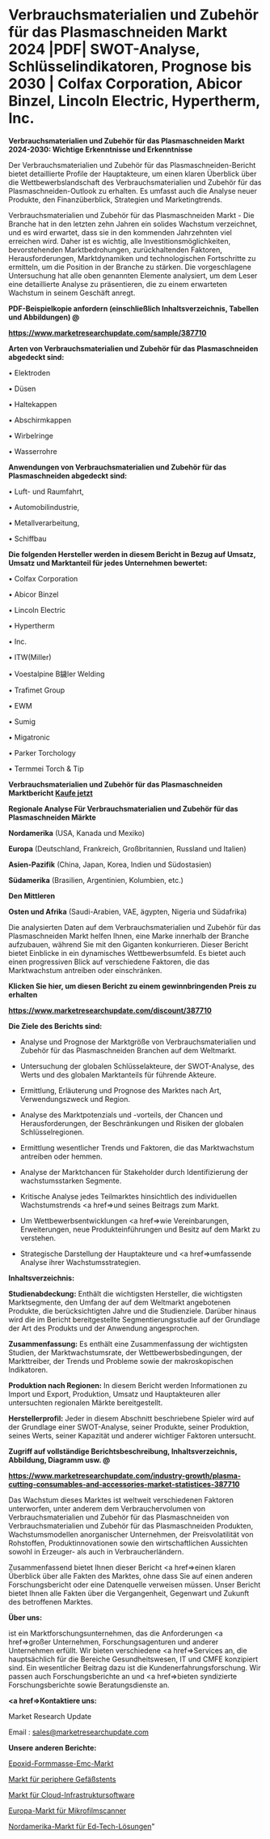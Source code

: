 # Verbrauchsmaterialien und Zubehör für das Plasmaschneiden Markt 2024 |PDF| SWOT-Analyse, Schlüsselindikatoren, Prognose bis 2030 | Colfax Corporation, Abicor Binzel, Lincoln Electric, Hypertherm, Inc.

<strong>Verbrauchsmaterialien und Zubehör für das Plasmaschneiden Markt 2024-2030: Wichtige Erkenntnisse und Erkenntnisse</strong>

Der Verbrauchsmaterialien und Zubehör für das Plasmaschneiden-Bericht bietet detaillierte Profile der Hauptakteure, um einen klaren Überblick über die Wettbewerbslandschaft des Verbrauchsmaterialien und Zubehör für das Plasmaschneiden-Outlook zu erhalten. Es umfasst auch die Analyse neuer Produkte, den Finanzüberblick, Strategien und Marketingtrends.

Verbrauchsmaterialien und Zubehör für das Plasmaschneiden Markt - Die Branche hat in den letzten zehn Jahren ein solides Wachstum verzeichnet, und es wird erwartet, dass sie in den kommenden Jahrzehnten viel erreichen wird. Daher ist es wichtig, alle Investitionsmöglichkeiten, bevorstehenden Marktbedrohungen, zurückhaltenden Faktoren, Herausforderungen, Marktdynamiken und technologischen Fortschritte zu ermitteln, um die Position in der Branche zu stärken. Die vorgeschlagene Untersuchung hat alle oben genannten Elemente analysiert, um dem Leser eine detaillierte Analyse zu präsentieren, die zu einem erwarteten Wachstum in seinem Geschäft anregt.



<strong><b>PDF-Beispielkopie anfordern (einschließlich Inhaltsverzeichnis, Tabellen und Abbildungen) @ </b></strong>

<strong><a href=https://www.marketresearchupdate.com/sample/387710>

<strong>https://www.marketresearchupdate.com/sample/387710</u></a></strong></strong>



<strong>Arten von Verbrauchsmaterialien und Zubehör für das Plasmaschneiden abgedeckt sind:</strong>

• Elektroden

• Düsen

• Haltekappen

• Abschirmkappen

• Wirbelringe

• Wasserrohre



<strong>Anwendungen von Verbrauchsmaterialien und Zubehör für das Plasmaschneiden abgedeckt sind:</strong>

• Luft- und Raumfahrt,

• Automobilindustrie,

• Metallverarbeitung,

• Schiffbau



<strong>Die folgenden Hersteller werden in diesem Bericht in Bezug auf Umsatz, Umsatz und Marktanteil für jedes Unternehmen bewertet:</strong>

• Colfax Corporation

• Abicor Binzel

• Lincoln Electric

• Hypertherm

• Inc.

• ITW(Miller)

• Voestalpine B鐬ler Welding

• Trafimet Group

• EWM

• Sumig

• Migatronic

• Parker Torchology

• Termmei Torch & Tip



<strong>Verbrauchsmaterialien und Zubehör für das Plasmaschneiden Marktbericht <a href=https://www.marketresearchupdate.com/buynow/387710>Kaufe jetzt</a></strong>



<strong>Regionale Analyse Für Verbrauchsmaterialien und Zubehör für das Plasmaschneiden Märkte</strong>



<strong>Nordamerika</strong> (USA, Kanada und Mexiko)



<strong>Europa</strong> (Deutschland, Frankreich, Großbritannien, Russland und Italien)



<strong>Asien-Pazifik</strong> (China, Japan, Korea, Indien und Südostasien)



<strong>Südamerika</strong> (Brasilien, Argentinien, Kolumbien, etc.)



<strong>Den Mittleren</strong> 

<strong>Osten und Afrika</strong> (Saudi-Arabien, VAE, ägypten, Nigeria und Südafrika)

Die analysierten Daten auf dem Verbrauchsmaterialien und Zubehör für das Plasmaschneiden Markt helfen Ihnen, eine Marke innerhalb der Branche aufzubauen, während Sie mit den Giganten konkurrieren. Dieser Bericht bietet Einblicke in ein dynamisches Wettbewerbsumfeld. Es bietet auch einen progressiven Blick auf verschiedene Faktoren, die das Marktwachstum antreiben oder einschränken.



<strong>Klicken Sie hier, um diesen Bericht zu einem gewinnbringenden Preis zu erhalten
</strong>

<strong><a href=https://www.marketresearchupdate.com/discount/387710>https://www.marketresearchupdate.com/discount/387710</b></u></strong></a>



<strong>Die Ziele des Berichts sind:</strong>

- Analyse und Prognose der Marktgröße von Verbrauchsmaterialien und Zubehör für das Plasmaschneiden Branchen auf dem Weltmarkt.

- Untersuchung der globalen Schlüsselakteure, der SWOT-Analyse, des Werts und des globalen Marktanteils für führende Akteure.

- Ermittlung, Erläuterung und Prognose des Marktes nach Art, Verwendungszweck und Region.

- Analyse des Marktpotenzials und -vorteils, der Chancen und Herausforderungen, der Beschränkungen und Risiken der globalen Schlüsselregionen.

- Ermittlung wesentlicher Trends und Faktoren, die das Marktwachstum antreiben oder hemmen.

- Analyse der Marktchancen für Stakeholder durch Identifizierung der wachstumsstarken Segmente.

- Kritische Analyse jedes Teilmarktes hinsichtlich des individuellen Wachstumstrends <a href=>und</a> seines Beitrags zum Markt.

- Um Wettbewerbsentwicklungen <a href=>wie</a> Vereinbarungen, Erweiterungen, neue Produkteinführungen und Besitz auf dem Markt zu verstehen.

- Strategische Darstellung der Hauptakteure und <a href=>umfas</a>sende Analyse ihrer Wachstumsstrategien.



<strong>Inhaltsverzeichnis:</strong>



<strong>Studienabdeckung:</strong> Enthält die wichtigsten Hersteller, die wichtigsten Marktsegmente, den Umfang der auf dem Weltmarkt angebotenen Produkte, die berücksichtigten Jahre und die Studienziele. Darüber hinaus wird die im Bericht bereitgestellte Segmentierungsstudie auf der Grundlage der Art des Produkts und der Anwendung angesprochen.



<strong>Zusammenfassung:</strong> Es enthält eine Zusammenfassung der wichtigsten Studien, der Marktwachstumsrate, der Wettbewerbsbedingungen, der Markttreiber, der Trends und Probleme sowie der makroskopischen Indikatoren.



<strong>Produktion nach Regionen:</strong> In diesem Bericht werden Informationen zu Import und Export, Produktion, Umsatz und Hauptakteuren aller untersuchten regionalen Märkte bereitgestellt.



<strong>Herstellerprofil:</strong> Jeder in diesem Abschnitt beschriebene Spieler wird auf der Grundlage einer SWOT-Analyse, seiner Produkte, seiner Produktion, seines Werts, seiner Kapazität und anderer wichtiger Faktoren untersucht.



<strong><b>Zugriff auf vollständige Berichtsbeschreibung, Inhaltsverzeichnis, Abbildung, Diagramm usw. @ </b></strong>

<strong><a href=https://www.marketresearchupdate.com/industry-growth/plasma-cutting-consumables-and-accessories-market-statistices-387710>https://www.marketresearchupdate.com/industry-growth/plasma-cutting-consumables-and-accessories-market-statistices-387710</a></strong>

Das Wachstum dieses Marktes ist weltweit verschiedenen Faktoren unterworfen, unter anderem dem Verbrauchervolumen von Verbrauchsmaterialien und Zubehör für das Plasmaschneiden von Verbrauchsmaterialien und Zubehör für das Plasmaschneiden Produkten, Wachstumsmodellen anorganischer Unternehmen, der Preisvolatilität von Rohstoffen, Produktinnovationen sowie den wirtschaftlichen Aussichten sowohl in Erzeuger- als auch in Verbraucherländern.

Zusammenfassend bietet Ihnen dieser Bericht <a href=>einen</a> klaren Überblick über alle Fakten des Marktes, ohne dass Sie auf einen anderen Forschungsbericht oder eine Datenquelle verweisen müssen. Unser Bericht bietet Ihnen alle Fakten über die Vergangenheit, Gegenwart und Zukunft des betroffenen Marktes.



<strong>Über uns:</strong>

 ist ein Marktforschungsunternehmen, das die Anforderungen <a href=>großer</a> Unternehmen, Forschungsagenturen und anderer Unternehmen erfüllt. Wir bieten verschiedene <a href=>Services</a> an, die hauptsächlich für die Bereiche Gesundheitswesen, IT und CMFE konzipiert sind. Ein wesentlicher Beitrag dazu ist die Kundenerfahrungsforschung. Wir passen auch Forschungsberichte an und <a href=>bieten</a> syndizierte Forschungsberichte sowie Beratungsdienste an.



<strong><a href=>Kontaktiere uns:</a></strong>

Market Research Update

Email : sales@marketresearchupdate.com



<strong>Unsere anderen Berichte:</strong>

<a href=https://www.linkedin.com/pulse/epoxy-molding-compound-emc-market-demand-future>Epoxid-Formmasse-Emc-Markt</a>

<a href=https://www.linkedin.com/pulse/peripheral-vascular-stents-market-size-emerging>Markt für periphere Gefäßstents</a>

<a href=https://www.linkedin.com/pulse/cloud-infrastructure-software-market-research>Markt für Cloud-Infrastruktursoftware</a>

<a href=https://www.linkedin.com/pulse/europe-microfilm-scanners-market-2023-comprehensive-strategic>Europa-Markt für Mikrofilmscanner</a>

<a href=https://www.linkedin.com/pulse/north-america-ed-tech-solutions-market-2023-ewldf/>Nordamerika-Markt für Ed-Tech-Lösungen</a>"
